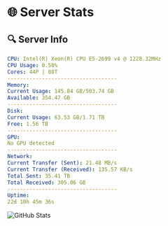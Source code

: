 # 🌐 Server Stats
## 🔍 Server Info
```yaml
CPU: Intel(R) Xeon(R) CPU E5-2699 v4 @ 1228.32MHz
CPU Usage: 0.50%
Cores: 44P | 88T
-----------------------------------
Memory:
Current Usage: 145.84 GB/503.74 GB
Available: 354.47 GB
-----------------------------------
Disk:
Current Usage: 63.53 GB/1.71 TB
Free: 1.56 TB
-----------------------------------
GPU:
No GPU detected
-----------------------------------
Network:
Current Transfer (Sent): 21.48 MB/s
Current Transfer (Received): 135.57 KB/s
Total Sent: 35.41 TB
Total Received: 305.06 GB
-----------------------------------
Uptime:
22d 10h 45m 36s
```
![GitHub Stats](https://img.shields.io/badge/Updated-2025-03-30_08:08:25-blue)
